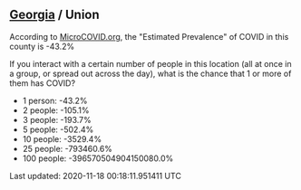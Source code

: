 
## [Georgia](/united-states/georgia) / Union

According to [MicroCOVID.org](http://microcovid.org),
the "Estimated Prevalence" of COVID in this county is -43.2%

If you interact with a certain number of people in this location
(all at once in a group, or spread out across the day), what is the chance that
1 or more of them has COVID?

- 1 person: -43.2%
- 2 people: -105.1%
- 3 people: -193.7%
- 5 people: -502.4%
- 10 people: -3529.4%
- 25 people: -793460.6%
- 100 people: -396570504904150080.0%

Last updated: 2020-11-18 00:18:11.951411 UTC
